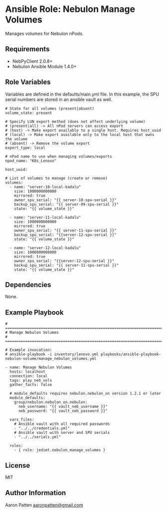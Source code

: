 Ansible Role: Nebulon Manage Volumes
=========

Manages volumes for Nebulon nPods.

Requirements
------------

- NebPyClient 2.0.8+
- Nebulon Ansible Module 1.4.0+

Role Variables
--------------

Variables are defined in the defaults/main.yml file. In this example, the SPU serial numbers are stored in an ansible vault as well.

    # State for all volumes (present|absent)
    volume_state: present

    # Specify LUN export method (does not affect underlying volume)
    # (present|all) -> All nPod servers can access export
    # (host) -> Make export available to a single host. Requires host_uuid
    # (local) -> Make export available only to the local host that owns the volume
    # (absent) -> Remove the volume export
    export_type: local

    # nPod name to use when managing volumes/exports
    npod_name: "K8s_Lenovo"

    host_uuid:

    # List of volumes to manage (create or remove)
    volumes:
      - name: "server-10-local-kadalu"
        size: 1000000000000
        mirrored: true
        owner_spu_serial: "{{ server-10-spu-serial }}"
        backup_spu_serial: "{{ server-09-spu-serial }}"
        state: "{{ volume_state }}"

      - name: "server-11-local-kadalu"
        size: 1000000000000
        mirrored: true
        owner_spu_serial: "{{ server-11-spu-serial }}"
        backup_spu_serial: "{{server-12-spu-serial }}"
        state: "{{ volume_state }}"

      - name: "server-12-local-kadalu"
        size: 1000000000000
        mirrored: true
        owner_spu_serial: "{{server-12-spu-serial }}"
        backup_spu_serial: "{{ server-11-spu-serial }}"
        state: "{{ volume_state }}"

Dependencies
------------

None.

Example Playbook
----------------

    # ===========================================================================
    # Manage Nebulon Volumes
    # ===========================================================================

    # Example invocation:
    # ansible-playbook -i inventory/lenovo.yml playbooks/ansible-playbook-nebulon-volume/manage_nebulon_volumes.yml

    - name: Manage Nebulon Volumes
      hosts: localhost
      connection: local
      tags: play_neb_vols
      gather_facts: false

      # module_defaults requires nebulon.nebulon_on version 1.2.1 or later
      module_defaults:
        group/nebulon.nebulon_on.nebulon:
          neb_username: "{{ vault_neb_username }}"
          neb_password: "{{ vault_neb_password }}"

      vars_files:
        # Ansible vault with all required passwords
        - "../../credentials.yml"
        # Ansible vault with server and SPU serials
        - "../../serials.yml"

      roles:
        - { role: jedimt.nebulon_manage_volumes }

License
-------

MIT

Author Information
------------------

Aaron Patten
aaronpatten@gmail.com
